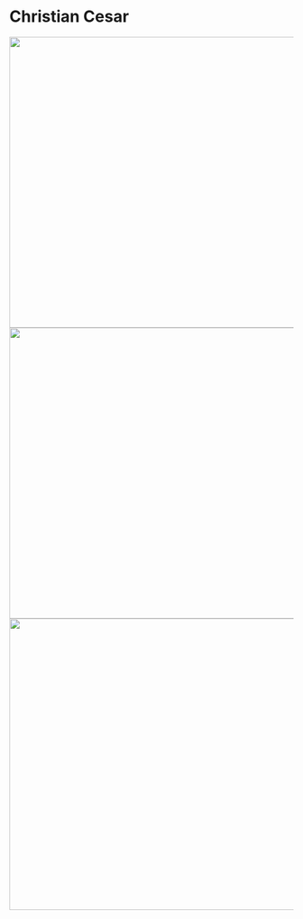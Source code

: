 # Christian Cesar
<!-- <meta name="viewport" content="width=device-width, initial-scale=1">
<link rel="stylesheet" href="github-markdown.css"> -->
<style>
  div div img {
    height: 10rem;
  }

  .resume img {
    height: 32.2rem;
  }

</style>

<div class="resume">
  <div> 
    <img src="https://github-readme-stats.vercel.app/api?username=christiancesar&show_icons=true&theme=react&include_all_commits=true&count_private=true"/>
      <img src="https://github-readme-stats.vercel.app/api/top-langs/?username=christiancesar&theme=react&layout=compact"/>
  </div>
  <img src="https://github-readme-stats.vercel.app/api/wakatime?username=@christiancesar&theme=react&layout=compact">

</div>





